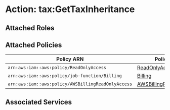 # Action: tax:GetTaxInheritance

## Attached Roles

## Attached Policies

| Policy ARN | Policy Name |
|------------|-------------|
| `arn:aws:iam::aws:policy/ReadOnlyAccess` | [ReadOnlyAccess](../policies.md#readonlyaccess) |
| `arn:aws:iam::aws:policy/job-function/Billing` | [Billing](../policies.md#billing) |
| `arn:aws:iam::aws:policy/AWSBillingReadOnlyAccess` | [AWSBillingReadOnlyAccess](../policies.md#awsbillingreadonlyaccess) |

## Associated Services

